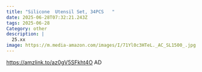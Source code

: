 ```yaml
---
title: "Silicone  Utensil Set, 34PCS   "
date: 2025-06-28T07:32:21.243Z
tags: 2025-06-28
Category: other
description: |
  25.xx
image: https://m.media-amazon.com/images/I/71Yl0c3HTeL._AC_SL1500_.jpg
---
```

https://amzlink.to/az0gV5SFkht4O
AD